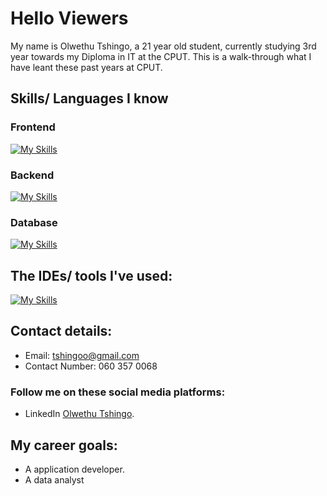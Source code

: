 # Hello Viewers
My name is Olwethu Tshingo, a 21 year old student, currently studying 3rd year towards my Diploma in IT at the CPUT. This is a walk-through what I have leant these past years at CPUT.

## Skills/ Languages I know

### Frontend
[![My Skills](https://skillicons.dev/icons?i=html,css,js,figma)](https://skillicons.dev)

### Backend
[![My Skills](https://skillicons.dev/icons?i=java,python,raspberrypi)](https://skillicons.dev)

### Database
[![My Skills](https://skillicons.dev/icons?i=mysql,sqlite)](https://skillicons.dev)

## The IDEs/ tools I've used:
[![My Skills](https://skillicons.dev/icons?i=idea,pycharm,vscode,netbeans)](https://skillicons.dev)

## Contact details:
- Email: tshingoo@gmail.com
- Contact Number: 060 357 0068

### Follow me on these social media platforms:
- LinkedIn [Olwethu Tshingo](https://www.linkedin.com/in/olwethu-tshingo-7571ba333/).


## My career goals:
- A application developer.
- A data analyst
